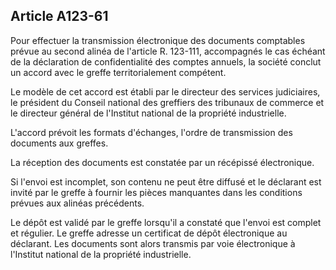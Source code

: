 Article A123-61
----
Pour effectuer la transmission électronique des documents comptables prévue au
second alinéa de l'article R. 123-111, accompagnés le cas échéant de la
déclaration de confidentialité des comptes annuels, la société conclut un accord
avec le greffe territorialement compétent.

Le modèle de cet accord est établi par le directeur des services judiciaires, le
président du Conseil national des greffiers des tribunaux de commerce et le
directeur général de l'Institut national de la propriété industrielle.

L'accord prévoit les formats d'échanges, l'ordre de transmission des documents
aux greffes.

La réception des documents est constatée par un récépissé électronique.

Si l'envoi est incomplet, son contenu ne peut être diffusé et le déclarant est
invité par le greffe à fournir les pièces manquantes dans les conditions prévues
aux alinéas précédents.

Le dépôt est validé par le greffe lorsqu'il a constaté que l'envoi est complet
et régulier. Le greffe adresse un certificat de dépôt électronique au déclarant.
Les documents sont alors transmis par voie électronique à l'Institut national de
la propriété industrielle.
